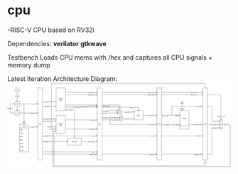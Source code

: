 # cpu

-RISC-V CPU based on RV32i

Dependencies:
**verilator**
**gtkwave**

Testbench Loads CPU mems with /hex and captures all CPU signals + memory dump

Latest Iteration Architecture Diagram:
![Architecture Diagram](./diagrams/cpu.drawio.svg)
